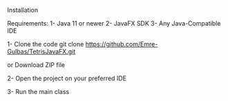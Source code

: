 Installation

Requirements:
1- Java 11 or newer
2- JavaFX SDK
3- Any Java-Compatible IDE

1- Clone the code
git clone https://github.com/Emre-Gulbas/TetrisJavaFX.git

or Download ZIP file

2- Open the project on your preferred IDE

3- Run the main class
